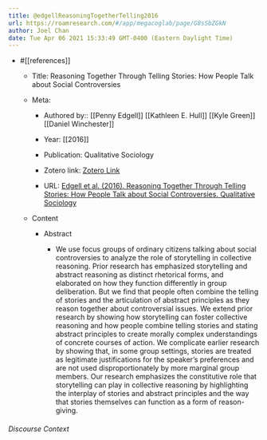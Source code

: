 ```yaml
---
title: @edgellReasoningTogetherTelling2016
url: https://roamresearch.com/#/app/megacoglab/page/G8sSbZGkN
author: Joel Chan
date: Tue Apr 06 2021 15:33:49 GMT-0400 (Eastern Daylight Time)
---
```


- #[[references]]

    - Title: Reasoning Together Through Telling Stories: How People Talk about Social Controversies

    - Meta:

        - Authored by:: [[Penny Edgell]] [[Kathleen E. Hull]] [[Kyle Green]] [[Daniel Winchester]]

        - Year: [[2016]]

        - Publication: Qualitative Sociology

        - Zotero link: [Zotero Link](zotero://select/items/7_YS3RK5V9)

        - URL: [Edgell et al. (2016). Reasoning Together Through Telling Stories: How People Talk about Social Controversies. Qualitative Sociology](https://doi.org/10.1007/s11133-015-9321-4)

    - Content

        - Abstract

            - We use focus groups of ordinary citizens talking about social controversies to analyze the role of storytelling in collective reasoning. Prior research has emphasized storytelling and abstract reasoning as distinct rhetorical forms, and elaborated on how they function differently in group deliberation. But we find that people often combine the telling of stories and the articulation of abstract principles as they reason together about controversial issues. We extend prior research by showing how storytelling can foster collective reasoning and how people combine telling stories and stating abstract principles to create morally complex understandings of concrete courses of action. We complicate earlier research by showing that, in some group settings, stories are treated as legitimate justifications for the speaker’s preferences and are not used disproportionately by more marginal group members. Our research emphasizes the constitutive role that storytelling can play in collective reasoning by highlighting the interplay of stories and abstract principles and the way that stories themselves can function as a form of reason-giving.

###### Discourse Context


